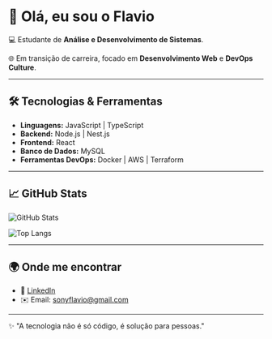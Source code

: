 # 👋 Olá, eu sou o Flavio  

💻 Estudante de **Análise e Desenvolvimento de Sistemas**.

🌐 Em transição de carreira, focado em **Desenvolvimento Web** e **DevOps Culture**.  

---

## 🛠️ Tecnologias & Ferramentas

- **Linguagens:** JavaScript | TypeScript  
- **Backend:** Node.js | Nest.js
- **Frontend:** React 
- **Banco de Dados:** MySQL     
- **Ferramentas DevOps:** Docker | AWS | Terraform

---

## 📈 GitHub Stats

![GitHub Stats](https://github-readme-stats.vercel.app/api?username=sonyflavio&show_icons=true&theme=dracula)  

![Top Langs](https://github-readme-stats.vercel.app/api/top-langs/?username=sonyflavio&layout=compact&theme=dracula)  

---

## 🌍 Onde me encontrar

- 💼 [LinkedIn]([https://www.linkedin.com/in/seu-perfil/](https://www.linkedin.com/in/flavio-serra/))  
- ✉️ Email: sonyflavio@gmail.com  

---
✨ "A tecnologia não é só código, é solução para pessoas."  
